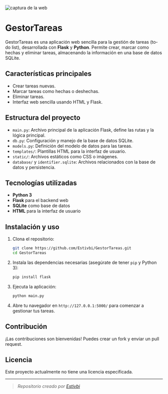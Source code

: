 ![captura de la web](https://github.com/user-attachments/assets/31c9f218-9487-4f8d-96f2-f2795b93c710)

# GestorTareas

GestorTareas es una aplicación web sencilla para la gestión de tareas (to-do list), desarrollada con **Flask** y **Python**. Permite crear, marcar como hechas y eliminar tareas, almacenando la información en una base de datos SQLite.

## Características principales

- Crear tareas nuevas.
- Marcar tareas como hechas o deshechas.
- Eliminar tareas.
- Interfaz web sencilla usando HTML y Flask.

## Estructura del proyecto

- `main.py`: Archivo principal de la aplicación Flask, define las rutas y la lógica principal.
- `db.py`: Configuración y manejo de la base de datos SQLite.
- `models.py`: Definición del modelo de datos para las tareas.
- `templates/`: Plantillas HTML para la interfaz de usuario.
- `static/`: Archivos estáticos como CSS o imágenes.
- `database/` y `identifier.sqlite`: Archivos relacionados con la base de datos y persistencia.

## Tecnologías utilizadas

- **Python 3**
- **Flask** para el backend web
- **SQLite** como base de datos
- **HTML** para la interfaz de usuario

## Instalación y uso

1. Clona el repositorio:
   ```bash
   git clone https://github.com/Estivbi/GestorTareas.git
   cd GestorTareas
   ```
2. Instala las dependencias necesarias (asegúrate de tener `pip` y Python 3):
   ```bash
   pip install flask
   ```
3. Ejecuta la aplicación:
   ```bash
   python main.py
   ```
4. Abre tu navegador en `http://127.0.0.1:5000/` para comenzar a gestionar tus tareas.

## Contribución

¡Las contribuciones son bienvenidas! Puedes crear un fork y enviar un pull request.

## Licencia

Este proyecto actualmente no tiene una licencia especificada.

---

> _Repositorio creado por [Estivbi](https://github.com/Estivbi)_
